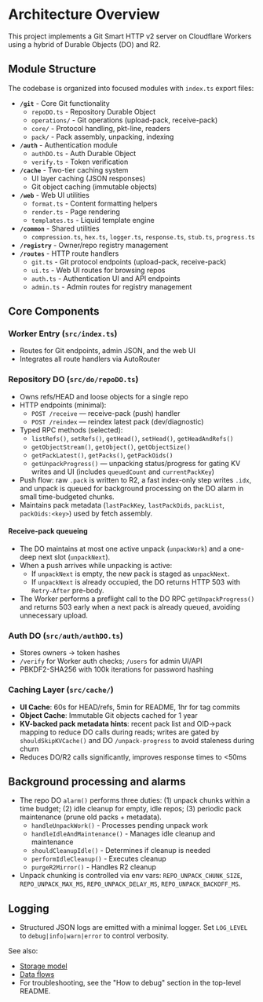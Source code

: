 # Architecture Overview

This project implements a Git Smart HTTP v2 server on Cloudflare Workers using a hybrid of Durable Objects (DO) and R2.

## Module Structure

The codebase is organized into focused modules with `index.ts` export files:

- **`/git`** - Core Git functionality
  - `repoDO.ts` - Repository Durable Object
  - `operations/` - Git operations (upload-pack, receive-pack)
  - `core/` - Protocol handling, pkt-line, readers
  - `pack/` - Pack assembly, unpacking, indexing
- **`/auth`** - Authentication module
  - `authDO.ts` - Auth Durable Object
  - `verify.ts` - Token verification
- **`/cache`** - Two-tier caching system
  - UI layer caching (JSON responses)
  - Git object caching (immutable objects)
- **`/web`** - Web UI utilities
  - `format.ts` - Content formatting helpers
  - `render.ts` - Page rendering
  - `templates.ts` - Liquid template engine
- **`/common`** - Shared utilities
  - `compression.ts`, `hex.ts`, `logger.ts`, `response.ts`, `stub.ts`, `progress.ts`
- **`/registry`** - Owner/repo registry management
- **`/routes`** - HTTP route handlers
  - `git.ts` - Git protocol endpoints (upload-pack, receive-pack)
  - `ui.ts` - Web UI routes for browsing repos
  - `auth.ts` - Authentication UI and API endpoints
  - `admin.ts` - Admin routes for registry management

## Core Components

### Worker Entry (`src/index.ts`)

- Routes for Git endpoints, admin JSON, and the web UI
- Integrates all route handlers via AutoRouter

### Repository DO (`src/do/repoDO.ts`)

- Owns refs/HEAD and loose objects for a single repo
- HTTP endpoints (minimal):
  - `POST /receive` — receive-pack (push) handler
  - `POST /reindex` — reindex latest pack (dev/diagnostic)
- Typed RPC methods (selected):
  - `listRefs()`, `setRefs()`, `getHead()`, `setHead()`, `getHeadAndRefs()`
  - `getObjectStream()`, `getObject()`, `getObjectSize()`
  - `getPackLatest()`, `getPacks()`, `getPackOids()`
  - `getUnpackProgress()` — unpacking status/progress for gating KV writes and UI (includes `queuedCount` and `currentPackKey`)
- Push flow: raw `.pack` is written to R2, a fast index-only step writes `.idx`, and unpack is queued for background processing on the DO alarm in small time-budgeted chunks.
- Maintains pack metadata (`lastPackKey`, `lastPackOids`, `packList`, `packOids:<key>`) used by fetch assembly.

#### Receive-pack queueing

- The DO maintains at most one active unpack (`unpackWork`) and a one-deep next slot (`unpackNext`).
- When a push arrives while unpacking is active:
  - If `unpackNext` is empty, the new pack is staged as `unpackNext`.
  - If `unpackNext` is already occupied, the DO returns HTTP 503 with `Retry-After` pre-body.
- The Worker performs a preflight call to the DO RPC `getUnpackProgress()` and returns 503 early when a next pack is already queued, avoiding unnecessary upload.

### Auth DO (`src/auth/authDO.ts`)

- Stores owners → token hashes
- `/verify` for Worker auth checks; `/users` for admin UI/API
- PBKDF2-SHA256 with 100k iterations for password hashing

### Caching Layer (`src/cache/`)

- **UI Cache**: 60s for HEAD/refs, 5min for README, 1hr for tag commits
- **Object Cache**: Immutable Git objects cached for 1 year
- **KV-backed pack metadata hints**: recent pack list and OID→pack mapping to reduce DO calls during reads; writes are gated by `shouldSkipKVCache()` and DO `/unpack-progress` to avoid staleness during churn
- Reduces DO/R2 calls significantly, improves response times to <50ms

## Background processing and alarms

- The repo DO `alarm()` performs three duties: (1) unpack chunks within a time budget; (2) idle cleanup for empty, idle repos; (3) periodic pack maintenance (prune old packs + metadata).
  - `handleUnpackWork()` - Processes pending unpack work
  - `handleIdleAndMaintenance()` - Manages idle cleanup and maintenance
  - `shouldCleanupIdle()` - Determines if cleanup is needed
  - `performIdleCleanup()` - Executes cleanup
  - `purgeR2Mirror()` - Handles R2 cleanup
- Unpack chunking is controlled via env vars: `REPO_UNPACK_CHUNK_SIZE`, `REPO_UNPACK_MAX_MS`, `REPO_UNPACK_DELAY_MS`, `REPO_UNPACK_BACKOFF_MS`.

## Logging

- Structured JSON logs are emitted with a minimal logger. Set `LOG_LEVEL` to `debug|info|warn|error` to control verbosity.

See also:

- [Storage model](./storage.md)
- [Data flows](./data-flows.md)
- For troubleshooting, see the "How to debug" section in the top-level README.
